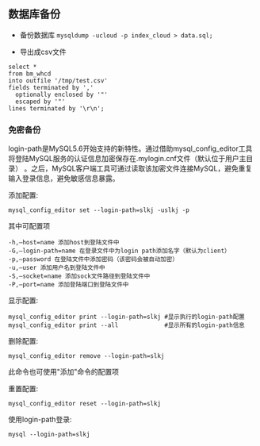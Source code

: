 ## 数据库备份

+ 备份数据库
`mysqldump -ucloud -p index_cloud > data.sql;`

+ 导出成csv文件

```
select *
from bm_whcd
into outfile '/tmp/test.csv'
fields terminated by ','
  optionally enclosed by '"'
  escaped by '"'
lines terminated by '\r\n';
```

### 免密备份

login-path是MySQL5.6开始支持的新特性。通过借助mysql_config_editor工具将登陆MySQL服务的认证信息加密保存在.mylogin.cnf文件（默认位于用户主目录） 。之后，MySQL客户端工具可通过读取该加密文件连接MySQL，避免重复输入登录信息，避免敏感信息暴露。

添加配置:

```
mysql_config_editor set --login-path=slkj -uslkj -p
```

其中可配置项

    -h,–host=name 添加host到登陆文件中
    -G,–login-path=name 在登录文件中为login path添加名字（默认为client）
    -p,–password 在登陆文件中添加密码（该密码会被自动加密）
    -u,–user 添加用户名到登陆文件中
    -S,–socket=name 添加sock文件路径到登陆文件中
    -P,–port=name 添加登陆端口到登陆文件中


显示配置:
```
mysql_config_editor print --login-path=slkj #显示执行的login-path配置
mysql_config_editor print --all             #显示所有的login-path信息
```

删除配置:
```
mysql_config_editor remove --login-path=slkj
```
此命令也可使用"添加"命令的配置项

重置配置:
```
mysql_config_editor reset --login-path=slkj
```

使用login-path登录:
```shell
mysql --login-path=slkj
```
